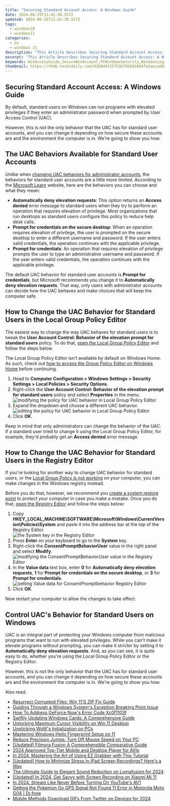 ```yaml
---
title: "Securing Standard Account Access: A Windows Guide"
date: 2024-06-25T12:42:30.557Z
updated: 2024-06-26T12:42:30.557Z
tags:
  - windows10
  - windows11
categories:
  - os
  - windows 11
description: "This Article Describes Securing Standard Account Access: A Windows Guide"
excerpt: "This Article Describes Securing Standard Account Access: A Windows Guide"
keywords: WinAccessGuide,SecureWinAccount,PCWindowsSecurity,WindowsLoginTips,AccessProtectionWin,SafeWinCredentials,AccountsSecureWindows
thumbnail: https://thmb.techidaily.com/03b9d4f25f53b702691684fe2aacadda124f8e51ce8909742113d79362ddfedd.jpg
---
```


## Securing Standard Account Access: A Windows Guide

 By default, standard users on Windows can run programs with elevated privileges if they enter an administrator password when prompted by User Access Control (UAC).

 However, this is not the only behavior that the UAC has for standard user accounts, and you can change it depending on how secure these accounts are and the environment the computer is in. We're going to show you how.

## The UAC Behaviors Available for Standard User Accounts

 Unlike when [changing UAC behaviors for administrator accounts](https://www.makeuseof.com/change-user-access-control-works-administrators-windows/), the behaviors for standard user accounts are a little more limited. According to the [Microsoft Learn](https://learn.microsoft.com/en-us/windows/security/threat-protection/security-policy-settings/user-account-control-behavior-of-the-elevation-prompt-for-standard-users) website, here are the behaviors you can choose and what they mean:

* **Automatically deny elevation requests**: This option returns an **Access denied** error message to standard users when they try to perform an operation that requires elevation of privilege. Most organizations that run desktops as standard users configure this policy to reduce help desk calls.
* **Prompt for credentials on the secure desktop**: When an operation requires elevation of privilege, the user is prompted on the secure desktop to enter a different username and password. If the user enters valid credentials, the operation continues with the applicable privilege.
* **Prompt for credentials**: An operation that requires elevation of privilege prompts the user to type an administrative username and password. If the user enters valid credentials, the operation continues with the applicable privilege.

 The default UAC behavior for standard user accounts is **Prompt for credentials**, but Microsoft recommends you change it to **Automatically deny elevation requests**. That way, only users with administrator accounts can decide how the UAC behaves and make choices that will keep the computer safe.

## How to Change the UAC Behavior for Standard Users in the Local Group Policy Editor

 The easiest way to change the way UAC behaves for standard users is to tweak the **User Account Control: Behavior of the elevation prompt for standard users** policy. To do that, [open the Local Group Policy Editor](https://www.makeuseof.com/windows-11-open-local-group-policy-editor/) and follow the steps below.

 The Local Group Policy Editor isn't available by default on Windows Home. As such, check out [how to access the Group Policy Editor on Windows Home](https://www.makeuseof.com/tag/access-group-policy-editor-even-windows-home-settings-try/) before continuing.

1. Head to **Computer Configuration > Windows Settings > Security Settings > Local Policies > Security Options**.
2. Right-click the **User Account Control: Behavior of the elevation prompt for standard users** policy and select **Properties** in the menu.  
![modifying the policy for UAC behavior in Local Group Policy Editor](https://static1.makeuseofimages.com/wordpress/wp-content/uploads/2023/07/modifying-policy-for-uac-behavior-in-local-group-policy-editor.jpg)
3. Expand the dropdown and choose a different UAC behavior.  
![editing the policy for UAC behavior in Local Group Policy Editor](https://static1.makeuseofimages.com/wordpress/wp-content/uploads/2023/07/editing-policy-for-uac-behavior-in-local-group-policy-editor.jpg)
4. Click **OK**.

 Keep in mind that only administrators can change the behavior of the UAC. If a standard user tried to change it using the Local Group Policy Editor, for example, they'd probably get an **Access denied** error message.

## How to Change the UAC Behavior for Standard Users in the Registry Editor

 If you're looking for another way to change UAC behavior for standard users, or the [Local Group Policy is not working](https://www.makeuseof.com/windows-local-group-policy-unresponsive/) on your computer, you can make changes in the Windows registry instead.

 Before you do that, however, we recommend you [create a system restore point](https://www.makeuseof.com/use-system-restore-windows/) to protect your computer in case you make a mistake. Once you do that, [open the Registry Editor](https://www.makeuseof.com/windows-11-open-registry-editor/) and follow the steps below:

1. Copy **HKEY\_LOCAL\_MACHINE\\SOFTWARE\\Microsoft\\Windows\\CurrentVersion\\Policies\\System** and paste it into the address bar at the top of the Registry Editor.  
![the System key in the Registry Editor](https://static1.makeuseofimages.com/wordpress/wp-content/uploads/2023/07/system-key-registry-editor.jpg)
2. Press **Enter** on your keyboard to go to the **System** key.
3. Right-click the **ConsentPromptBehaviorUser** value in the right panel and select **Modify**.  
![modifying the ConsentPromptBehaviorUser value in the Registry Editor](https://static1.makeuseofimages.com/wordpress/wp-content/uploads/2023/07/modifying-consentpromptbehavioruser-in-registry-editor.jpg)
4. In the **Value data** text box, enter **0** for **Automatically deny elevation requests**, **1** for **Prompt for credentials on the secure desktop**, or **3** for **Prompt for credentials**.  
![setting Value data for ConsentPromptbehavior Registry Editor](https://static1.makeuseofimages.com/wordpress/wp-content/uploads/2023/07/setting-value-data-for-consentpromptbehavior-registry-editor.jpg)
5. Click **OK**.

 Now restart your computer to allow the changes to take effect.

## Control UAC's Behavior for Standard Users on Windows

 UAC is an integral part of protecting your Windows computer from malicious programs that want to run with elevated privileges. While you can't make it elevate programs without prompting, you can make it stricter by setting it to **Automatically deny elevation requests**. And, as you can see, it is quite easy to do, whether you're using the Local Group Policy Editor or the Registry Editor.

 However, this is not the only behavior that the UAC has for standard user accounts, and you can change it depending on how secure these accounts are and the environment the computer is in. We're going to show you how.

<span class="atpl-alsoreadstyle">Also read:</span>
<div><ul>
<li><a href="https://windows11.techidaily.com/resurrect-corrupted-files-win-11s-zip-fix-guide/"><u>Resurrect Corrupted Files: Win 11'S ZIP Fix Guide</u></a></li>
<li><a href="https://windows11.techidaily.com/guiding-through-a-windows-systems-exception-breaking-point-issue/"><u>Guiding Through a Windows System's Exception Breaking Point Issue</u></a></li>
<li><a href="https://windows11.techidaily.com/how-to-address-geforce-nows-error-code-xc0f1103f/"><u>How To Address GeForce Now's Error Code Xc0f1103f</u></a></li>
<li><a href="https://windows11.techidaily.com/swiftly-updating-windows-cards-a-comprehensive-guide/"><u>Swiftly Updating Windows Cards: A Comprehensive Guide</u></a></li>
<li><a href="https://windows11.techidaily.com/unlocking-maximum-cursor-visibility-on-win-11-desktop/"><u>Unlocking Maximum Cursor Visibility on Win 11 Desktop</u></a></li>
<li><a href="https://windows11.techidaily.com/unsticking-wows-initialization-on-pcs/"><u>Unsticking WoW's Initialization on PCs</u></a></li>
<li><a href="https://windows11.techidaily.com/mastering-windows-hello-fingerprint-setup-on-11/"><u>Mastering Windows Hello Fingerprint Setup on 11</u></a></li>
<li><a href="https://windows11.techidaily.com/reduce-precision-jumps-turn-off-mouse-speed-on-your-pc/"><u>Reduce Precision Jumps: Turn Off Mouse Speed on Your PC</u></a></li>
<li><a href="https://article-helps.techidaily.com/updated-filmora-fusion-a-comprehensible-comparative-guide/"><u>[Updated] Filmora Fusion  A Comprehensible Comparative Guide</u></a></li>
<li><a href="https://some-skills.techidaily.com/2024-approved-top-tier-mobile-and-desktop-player-for-avis/"><u>2024 Approved  Top-Tier Mobile and Desktop Player for AVIs</u></a></li>
<li><a href="https://screen-capture.techidaily.com/in-2024-mastering-the-art-of-using-ez-grabber-with-this-tutorial/"><u>In 2024, Mastering the Art of Using EZ Grabber with This Tutorial</u></a></li>
<li><a href="https://video-screen-grab.techidaily.com/updated-how-to-minimize-stress-in-ipad-screen-recordings-heres-a-way/"><u>[Updated] How to Minimize Stress in iPad Screen Recordings? Here's a Way</u></a></li>
<li><a href="https://some-guidance.techidaily.com/the-ultimate-guide-to-elegant-sound-reduction-on-lumafusion-for-2024/"><u>The Ultimate Guide to Elegant Sound Reduction on Lumafusion for 2024</u></a></li>
<li><a href="https://on-screen-recording.techidaily.com/updated-in-2024-get-savvy-with-screen-recording-on-xiaomi-mi-11/"><u>[Updated] In 2024, Get Savvy with Screen Recording on Xiaomi Mi 11</u></a></li>
<li><a href="https://youtube-stream.techidaily.com/in-2024-stream-like-never-before-turning-on-youtubes-av1/"><u>In 2024, Stream Like Never Before  Turning On YouTube's AV1</u></a></li>
<li><a href="https://android-location.techidaily.com/getting-the-pokemon-go-gps-signal-not-found-11-error-in-motorola-moto-g04-drfone-by-drfone-virtual/"><u>Getting the Pokemon Go GPS Signal Not Found 11 Error in Motorola Moto G04 | Dr.fone</u></a></li>
<li><a href="https://twitter-clips.techidaily.com/mobile-methods-download-gifs-from-twitter-on-devices-for-2024/"><u>Mobile Methods  Download GIFs From Twitter on Devices for 2024</u></a></li>
</ul></div>

<ins class="adsbygoogle"
      style="display:block"
      data-ad-client="ca-pub-7571918770474297"
      data-ad-slot="8358498916"
      data-ad-format="auto"
      data-full-width-responsive="true"></ins>